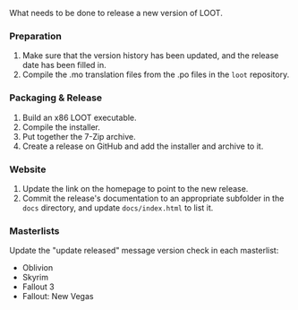 What needs to be done to release a new version of LOOT.

### Preparation

1. Make sure that the version history has been updated, and the release date has been filled in.
2. Compile the .mo translation files from the .po files in the `loot` repository.

### Packaging & Release

1. Build an x86 LOOT executable.
2. Compile the installer.
3. Put together the 7-Zip archive.
4. Create a release on GitHub and add the installer and archive to it.

### Website

1. Update the link on the homepage to point to the new release.
2. Commit the release's documentation to an appropriate subfolder in the `docs` directory, and update `docs/index.html` to list it.

### Masterlists

Update the "update released" message version check in each masterlist:
* Oblivion
* Skyrim
* Fallout 3
* Fallout: New Vegas